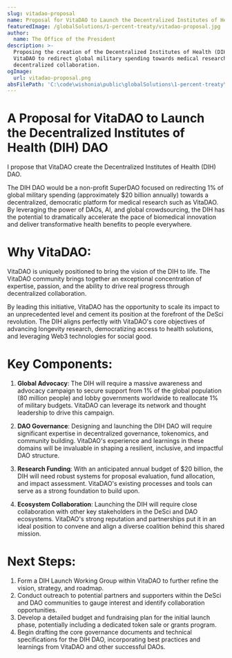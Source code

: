 ```yaml
---
slug: vitadao-proposal
name: Proposal for VitaDAO to Launch the Decentralized Institutes of Health (DIH)
featuredImage: /globalSolutions/1-percent-treaty/vitadao-proposal.jpg
author:
  name: The Office of the President
description: >-
  Proposing the creation of the Decentralized Institutes of Health (DIH) DAO by
  VitaDAO to redirect global military spending towards medical research through
  decentralized collaboration.
ogImage:
  url: vitadao-proposal.png
absFilePath: 'C:\code\wishonia\public\globalSolutions\1-percent-treaty\vitadao-proposal.md'
---
```


# A Proposal for VitaDAO to Launch the Decentralized Institutes of Health (DIH) DAO

I propose that VitaDAO create the Decentralized Institutes of Health (DIH) DAO.

The DIH DAO would be a non-profit SuperDAO focused on redirecting 1% of global military spending (approximately $20 billion annually) towards a decentralized, democratic platform for medical research such as VitaDAO. By leveraging the power of DAOs, AI, and global crowdsourcing, the DIH has the potential to dramatically accelerate the pace of biomedical innovation and deliver transformative health benefits to people everywhere.

# Why VitaDAO:

VitaDAO is uniquely positioned to bring the vision of the DIH to life. The VitaDAO community brings together an exceptional concentration of expertise, passion, and the ability to drive real progress through decentralized collaboration.

By leading this initiative, VitaDAO has the opportunity to scale its impact to an unprecedented level and cement its position at the forefront of the DeSci revolution. The DIH aligns perfectly with VitaDAO's core objectives of advancing longevity research, democratizing access to health solutions, and leveraging Web3 technologies for social good.

# Key Components:

1. **Global Advocacy**: The DIH will require a massive awareness and advocacy campaign to secure support from 1% of the global population (80 million people) and lobby governments worldwide to reallocate 1% of military budgets. VitaDAO can leverage its network and thought leadership to drive this campaign.

2. **DAO Governance**: Designing and launching the DIH DAO will require significant expertise in decentralized governance, tokenomics, and community building. VitaDAO's experience and learnings in these domains will be invaluable in shaping a resilient, inclusive, and impactful DAO structure.

3. **Research Funding**: With an anticipated annual budget of $20 billion, the DIH will need robust systems for proposal evaluation, fund allocation, and impact assessment. VitaDAO's existing processes and tools can serve as a strong foundation to build upon.

4. **Ecosystem Collaboration**: Launching the DIH will require close collaboration with other key stakeholders in the DeSci and DAO ecosystems. VitaDAO's strong reputation and partnerships put it in an ideal position to convene and align a diverse coalition behind this shared mission.

# Next Steps:

1. Form a DIH Launch Working Group within VitaDAO to further refine the vision, strategy, and roadmap.
2. Conduct outreach to potential partners and supporters within the DeSci and DAO communities to gauge interest and identify collaboration opportunities.
3. Develop a detailed budget and fundraising plan for the initial launch phase, potentially including a dedicated token sale or grants program.
4. Begin drafting the core governance documents and technical specifications for the DIH DAO, incorporating best practices and learnings from VitaDAO and other successful DAOs.
